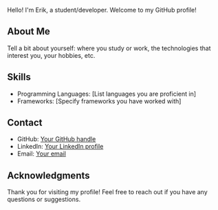 Hello! I'm Erik, a student/developer. Welcome to my GitHub profile!

## About Me

Tell a bit about yourself: where you study or work, the technologies that interest you, your hobbies, etc.

## Skills

- Programming Languages: [List languages you are proficient in]
- Frameworks: [Specify frameworks you have worked with]
## Contact

- GitHub: [Your GitHub handle](https://github.com/your_handle)
- LinkedIn: [Your LinkedIn profile](link)
- Email: [Your email](mailto:your_email@example.com)

## Acknowledgments

Thank you for visiting my profile! Feel free to reach out if you have any questions or suggestions.

